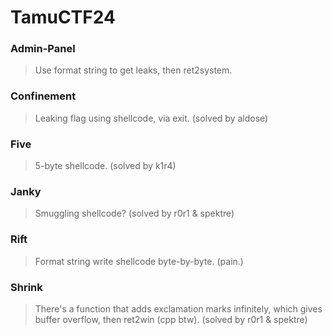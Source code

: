 TamuCTF24
=======

<h3> Admin-Panel </h3>

> Use format string to get leaks, then ret2system.

<h3> Confinement </h3>

> Leaking flag using shellcode, via exit. (solved by aldose)

<h3> Five </h3>

> 5-byte shellcode. (solved by k1r4)

<h3> Janky </h3>

> Smuggling shellcode? (solved by r0r1 & spektre)

<h3> Rift </h3>

> Format string write shellcode byte-by-byte. (pain.)

<h3> Shrink </h3>

> There's a function that adds exclamation marks infinitely, which gives buffer overflow, then ret2win (cpp btw). (solved by r0r1 & spektre)

